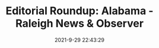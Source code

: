 ---
"title": "Editorial Roundup: Alabama - Raleigh News & Observer"
"date": "2021-9-29 22:43:29"
"feed_name": "GOOGLENEWSCONSTRUCTION"
"feed_website": "https://news.google.com/search?q=construction%2Bincident&hl=en-US&gl=US&ceid=US:en"
"feed_rss": "https://news.google.com/rss/search?q=construction%2Bincident&hl=en-US&gl=US&ceid=US:en"
"link": "https://www.newsobserver.com/news/politics-government/national-politics/article254617822.html"
"source": "{'href': 'https://www.newsobserver.com', 'title': 'Raleigh News & Observer'}"
"file": "_posts/2021-1-1-bd070720e99e3df4645f1803b63ccb9023409ce1.md"
"accident": "0"
"drilling": "0"
"dead": "0"
"injured": "0"
"arrested": "0"
"where": "unknown site"
"causes": "unknown"
"place": "unknown place"
---